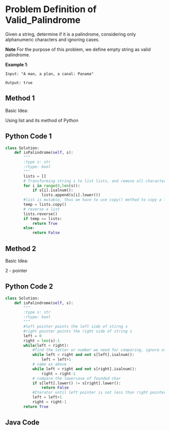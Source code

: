 # Problem Definition of Valid_Palindrome

Given a string, determine if it is a palindrome, considering only alphanumeric characters and ignoring cases.

**Note** For the purpose of this problem, we define empty string as valid palindrome.

**Example 1**:

    Input: "A man, a plan, a canal: Panama"

    Output: true

## Method 1

Basic Idea:

Using list and its method of Python

## Python Code 1
```python
class Solution:
    def isPalindrome(self, s):
        """
        :type s: str
        :rtype: bool
        """
        lists = []
        # Transforming string s to list lists, and remove all characters those aren't letters or numbers, and change letters to lowercase
        for i in range(0,len(s)):
            if s[i].isalnum():
                lists.append(s[i].lower())
        #list is mutable, thus we have to use copy() method to copy a lists rather than "="
        temp = lists.copy()
        # reverse a list
        lists.reverse()
        if temp == lists:
            return True
        else:
            return False
```

## Method 2

Basic Idea:

2 - pointer

## Python Code 2
```python
class Solution:
    def isPalindrome(self, s):
        """
        :type s: str
        :rtype: bool
        """
        #left pointer points the left side of stirng s
        #right pointer points the right side of string s
        left = 0
        right = len(s)-1
        while(left < right):
            #find the letter or number we need for comparing, ignore others
            while left < right and not s[left].isalnum():
                left = left+1
            # same as above
            while left < right and not s[right].isalnum():
                right = right-1
            # compare the lowercase of founded char
            if s[left].lower() != s[right].lower():
                return False
            #Iterator until left pointer is not less than right pointer
            left = left+1
            right = right-1
        return True
```
## Java Code

```